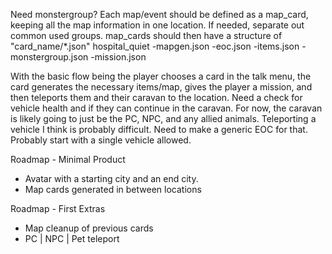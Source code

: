 Need monstergroup?
Each map/event should be defined as a map_card, keeping all the map information in one location.
If needed, separate out common used groups.
map_cards should then have a structure of "card_name/*.json"
hospital_quiet
 -mapgen.json
 -eoc.json
 -items.json
 -monstergroup.json
 -mission.json

With the basic flow being the player chooses a card in the talk menu, the card generates the necessary items/map, gives the player a mission, and then teleports them and their caravan to the location. Need a check for vehicle health and if they can continue in the caravan. For now, the caravan is likely going to just be the PC, NPC, and any allied animals. Teleporting a vehicle I think is probably difficult. 
Need to make a generic EOC for that. Probably start with a single vehicle allowed. 

Roadmap - Minimal Product 
- Avatar with a starting city and an end city.
- Map cards generated in between locations

Roadmap - First Extras
- Map cleanup of previous cards
- PC | NPC | Pet teleport